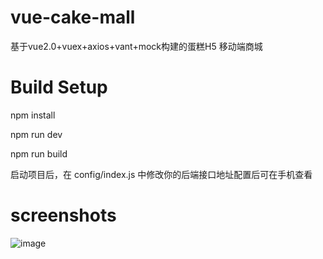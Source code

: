 # vue-cake-mall
基于vue2.0+vuex+axios+vant+mock构建的蛋糕H5 移动端商城


# Build Setup
npm install

npm run dev

npm run build

启动项目后，在 config/index.js 中修改你的后端接口地址配置后可在手机查看


# screenshots
![image](https://github.com/sayid760/vue-cake-mall/blob/master/screenshots/vuecake.gif)
